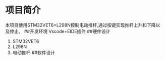 # 项目简介
本项目使用STM32VET6+L298N控制电动推杆,通过按键实现推杆上升和下降以及停止。 
##开发环境 
Vscode+EIDE插件 
##硬件设计 
1. STM32VET6 
2. L298N
3. 电动推杆 
##软件设计

